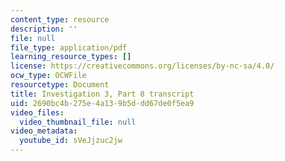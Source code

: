 ```yaml
---
content_type: resource
description: ''
file: null
file_type: application/pdf
learning_resource_types: []
license: https://creativecommons.org/licenses/by-nc-sa/4.0/
ocw_type: OCWFile
resourcetype: Document
title: Investigation 3, Part 8 transcript
uid: 2690bc4b-275e-4a13-9b5d-dd67de0f5ea9
video_files:
  video_thumbnail_file: null
video_metadata:
  youtube_id: sVeJjzuc2jw
---
```

